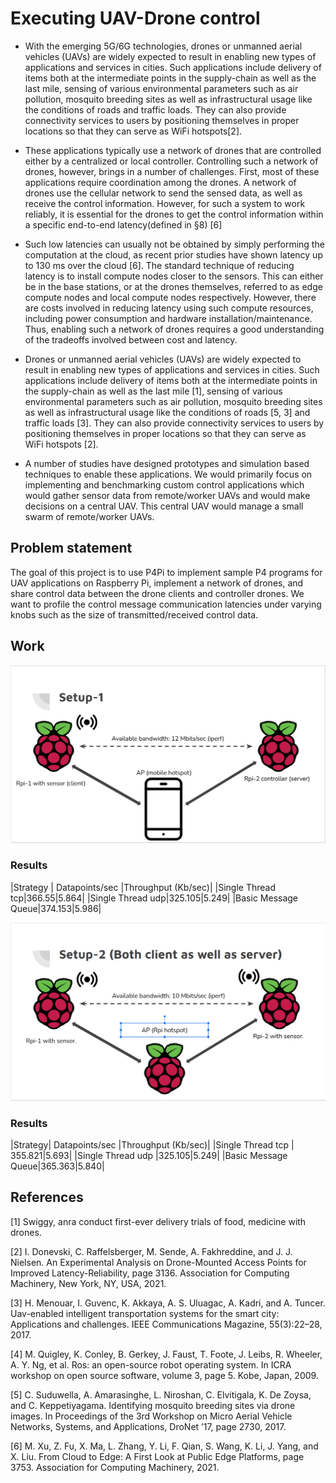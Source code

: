 # Executing UAV-Drone control

- With the emerging 5G/6G technologies, drones or unmanned aerial vehicles (UAVs) are widely expected to result in enabling new types of applications and services in cities. Such applications include delivery of items both at the intermediate points in the supply-chain as well as the last mile, sensing of various environmental parameters such as air pollution, mosquito breeding sites as well as infrastructural usage like the conditions of roads and traffic loads. They can also provide connectivity services to users by positioning themselves in proper locations so that they can serve as WiFi hotspots[2].

- These applications typically use a network of drones that are controlled either by a centralized or local controller. Controlling such a network of drones, however, brings in a number of challenges. First, most of these applications require coordination among the drones. A network of drones use the cellular network to send the sensed data, as well as receive the control information. However, for such a system to work reliably, it is essential for the drones to get the control information within a specific end-to-end latency(defined in §8) [6]

- Such low latencies can usually not be obtained by simply performing the computation at the cloud, as recent prior studies have shown latency up to 130 ms over the cloud [6]. The standard technique of reducing latency is to install compute nodes closer to the sensors. This can either be in the base stations, or at the drones themselves, referred to as edge compute nodes and local compute nodes respectively. However, there are costs involved in reducing latency using such compute resources, including power consumption and hardware installation/maintenance. Thus, enabling such a network of drones requires a good understanding of the tradeoffs involved between cost and latency.

- Drones or unmanned aerial vehicles (UAVs) are widely expected to result in enabling new types of applications and services in cities. Such applications include delivery of items both at the intermediate points in the supply-chain as well as the last mile [1], sensing of various environmental parameters such as air pollution, mosquito breeding sites as well as infrastructural usage like the conditions of roads [5, 3] and traffic loads [3]. They can also provide connectivity services to users by positioning themselves in proper locations so that they can serve as WiFi hotspots [2]. 

- A number of studies have designed prototypes and simulation based techniques to enable these applications. We would primarily focus on implementing and benchmarking custom control applications which would gather sensor data from remote/worker UAVs and would make decisions on a central UAV. This central UAV would manage a small swarm of remote/worker UAVs. 

## Problem statement
The goal of this project is to use P4Pi to implement sample P4 programs for UAV applications on Raspberry Pi, implement a network of drones, and share control data between the drone clients and controller drones. We want to profile the control message communication latencies under varying knobs such as the size of transmitted/received control data.

## Work

![](https://github.com/ashcode028/UAV-RPI-Control/blob/62317cf102dadd3f681a3a5699dc543152e1da58/images/Screenshot%20from%202022-05-15%2016-06-07.png)
### Results

|Strategy | Datapoints/sec |Throughput (Kb/sec)|
|Single Thread tcp|366.55|5.864|
|Single Thread udp|325.105|5.249|
|Basic Message Queue|374.153|5.986|


![](https://github.com/ashcode028/UAV-RPI-Control/blob/62317cf102dadd3f681a3a5699dc543152e1da58/images/Screenshot%20from%202022-05-15%2016-06-02.png)
### Results
|Strategy| Datapoints/sec |Throughput (Kb/sec)|
|Single Thread tcp | 355.821|5.693|
|Single Thread udp |325.105|5.249|
|Basic Message Queue|365.363|5.840|


## References
[1] Swiggy, anra conduct first-ever delivery trials of food, medicine with drones. 

[2] I. Donevski, C. Raffelsberger, M. Sende, A. Fakhreddine, and J. J. Nielsen. An Experimental Analysis on Drone-Mounted Access Points for Improved Latency-Reliability, page 3136. Association for Computing Machinery, New York, NY, USA, 2021. 

[3] H. Menouar, I. Guvenc, K. Akkaya, A. S. Uluagac, A. Kadri, and A. Tuncer. Uav-enabled intelligent transportation systems for the smart city: Applications and challenges. IEEE Communications Magazine, 55(3):22–28, 2017. 

[4] M. Quigley, K. Conley, B. Gerkey, J. Faust, T. Foote, J. Leibs, R. Wheeler, A. Y. Ng, et al. Ros: an open-source robot operating system. In ICRA workshop on open source software, volume 3, page 5. Kobe, Japan, 2009. 

[5] C. Suduwella, A. Amarasinghe, L. Niroshan, C. Elvitigala, K. De Zoysa, and C. Keppetiyagama. Identifying mosquito breeding sites via drone images. In Proceedings of the 3rd Workshop on Micro Aerial Vehicle Networks, Systems, and Applications, DroNet ’17, page 2730, 2017. 

[6] M. Xu, Z. Fu, X. Ma, L. Zhang, Y. Li, F. Qian, S. Wang, K. Li, J. Yang, and X. Liu. From Cloud to Edge: A First Look at Public Edge Platforms, page 3753. Association for Computing Machinery, 2021.

